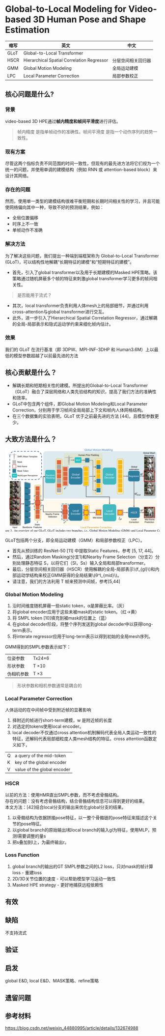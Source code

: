 # Global-to-Local Modeling for Video-based 3D Human Pose and Shape Estimation

|缩写|英文|中文|
|---|---|---|
|GLoT|Global-to-Local Transformer|
|HSCR|Hierarchical Spatial Correlation Regressor|分层空间相关回归器|
|GMM|Global Motion Modeling|全局运动建模|
|LPC|Local Parameter Correction|局部参数校正|

## 核心问题是什么?

### 背景

video-based 3D HPE通过**帧内精度和帧间平滑度**进行评估。

> 帧内精度 是指单帧动作的准确性。帧间平滑度 是指一个动作序列的趋势一致性。  

### 现有方案

尽管这两个指标负责不同范围的时间一致性，但现有的最先进方法将它们视为一个统一的问题，并使用单调的建模结构（例如 RNN 或 attention-based block）来设计其网络。

### 存在的问题

然而，使用单一类型的建模结构很难平衡短期和长期时间相关性的学习，并且可能使网络偏向其中一种，导致不好的预测结果，例如：
- 全局位置偏移
- 时序上不一致
- 单帧动作不准确

### 解决方法

为了解决这些问题，我们提出一种端到端框架称为 Global-to-Local Transformer (GLoT)，可以结构性地解耦“长期特征的建模”和“短期特征的建模”。
- 首先，引入了global transformer以及用于长期建模的Masked HPE策略。该策略通过随机屏蔽多个帧的特征来刺激global transformer学习更多的帧间相关性。

> 是否能用于流式？

- 其次，local transformer负责利用人体mesh上的局部细节，并通过利用cross-attention与global transformer进行交互。
- 此外，进一步引入了Hierarchical Spatial Correlation Regressor，通过解耦的全局-局部表示和隐式运动学约束来细化帧内估计。

### 效果

我们的 GLoT 在流行基准（即 3DPW、MPI-INF-3DHP 和 Human3.6M）上以最低的模型参数超越了以前最先进的方法

## 核心贡献是什么？

- 解耦长期和短期相关性的建模。所提出的Global-to-Local Transformer（GLoT）融合了深层网络和人类先验结构的知识，提高了我们方法的准确性和效率。
- GLoT中包含两个组件，即Global Motion Modeling和Local Parameter Correction，分别用于学习帧间全局局部上下文和帧内人体网格结构。
- 在三个数据集的实验表明，GLoT 优于之前最先进的方法 [44]，且模型参数更少。

## 大致方法是什么？

![](./assets/6650735b495c1d0145bbbd4e513b2025_2_Figure_3_-884325741.png)

GLoT包括两个分支，即全局运动建模（GMM）和局部参数校正（LPC）。
- 首先从预训练的 ResNet-50 [11] 中提取Static Features，参考 [5, 17, 44]。
- 然后，通过Random Masking(分支1)和Nearby Frame Selection（分支2）分别处理静态特征 S，以将它们（Sl，Ss）输入全局和局部transformer。
- 最后，分层空间相关回归器（HSCR）使用解耦的全局-局部表示\\(f_{gl}\\)和内部运动学结构来校正GMM获得的全局结果\\(θ^l_{mid}\\)。
- 请注意，我们的方法利用 T 帧来预测中间帧，参考[5,44]

### Global Motion Modeling

1. 沿时间维度随机屏蔽一些static token，α是屏蔽比率。（灰）  
2. 将global encoder应用于这些未被mask的static token。（红->黄）
3. 将 SMPL token [10]填充到被mask的位置上（蓝）  
4. 在global decoder阶段，将整个序列发送到global decoder中以获得long-term表示。  
5. 将interate regressor应用于long-term表示以得到初始的全局mesh序列。

GMM得到的SMPL参数表示如下：  

|||
|---|---|
|位姿参数|Tx24×6|
|形状参数|T ×10|
|伪相机参数|T ×3|

> 形状参数和相机参数通常是耦合的

### Local Parameter Correction

人体运动的在中间帧中受到附近帧的显著影响

1. 择附近的帧进行short-term建模，w 是附近帧的长度  
2. 对选定的tokens使用local encoder。  
3. local decoder不仅通过cross attention机制解码代表全局人类运动一致性的特征，还解码代表局部细粒度人类mesh结构的特征。cross attention函数定义如下，  

|||
|---|---|
|Q|a query of the mid-token|
|K|key of the global encoder|
|V|value of the global encoder|

### HSCR

以前的方法：使用HMR直出SMPL参数，而不考虑骨骼结构。  
存在的问题：没有考虑骨骼结构，结合骨骼结构信息可以得到更好的结果。  
本文方法：[42]结合local分支的输出来优化global分支的结果。  

1. 以骨骼结构为依据拼接pose特征，以一整个骨骼链的pose特征来描述这个关节的pose特征。  
2. 以global branch的原始输出l和local branch的输入gl为特征，使用MLP，预测l需要调整的量s  
3. 把s叠加到l上，为最终输出r。    

### Loss Function

1. global branch的输出的GT SMPL参数之间的L2 loss，只对mask的帧计算loss - 重建loss  
2. 2D/3D关节位置的速度 - 可以帮助模型学习运动一致性  
3. Masked HPE strategy - 更好地捕获远程依赖性

## 有效

## 缺陷

不支持流式

## 验证

## 启发

global E&D, local E&D、MASK策略、refine策略

## 遗留问题

## 参考材料

https://blog.csdn.net/weixin_44880995/article/details/132674988